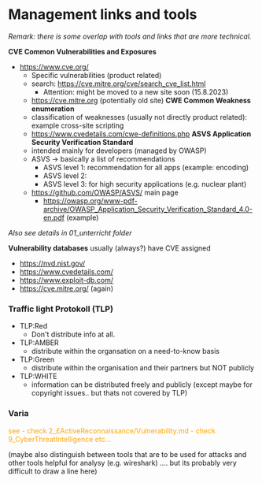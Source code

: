 # Management links and tools

*Remark: there is some overlap with tools and links that are more technical.*


**CVE Common Vulnerabilities and Exposures**
- https://www.cve.org/
    - Specific vulnerabilities (product related)
    - search: https://cve.mitre.org/cve/search_cve_list.html
        - Attention: might be moved to a new site soon (15.8.2023)
    - https://cve.mitre.org  (potentially old site)
**CWE Common Weakness enumeration**
    - classification of weaknesses (usually not directly product related): example cross-site scripting
    - https://www.cvedetails.com/cwe-definitions.php
**ASVS Application Security Verification Standard**
    - intended mainly for developers (managed by OWASP)
    - ASVS -> basically a list of recommendations
        - ASVS level 1: recommendation for all apps (example: encoding)
        - ASVS level 2: 
        - ASVS level 3: for high security applications (e.g. nuclear plant)
    - https://github.com/OWASP/ASVS/ main page
        - https://owasp.org/www-pdf-archive/OWASP_Application_Security_Verification_Standard_4.0-en.pdf  (example)

*Also see details in 01_unterricht folder*

**Vulnerability databases** usually (always?) have CVE assigned
- https://nvd.nist.gov/
- https://www.cvedetails.com/
- https://www.exploit-db.com/
- https://cve.mitre.org/  (again)


### Traffic light Protokoll (TLP)

- TLP:Red
    - Don't distribute info at all.
- TLP:AMBER
    - distribute within the organsation on a need-to-know basis
- TLP:Green
    - distribute within the organisation and their partners but NOT publicly
- TLP:WHITE
    - information can be distributed freely and publicly (except maybe for copyright issues.. but thats not covered by TLP)

### Varia

<span style="color:orange">
see
- check 2_£ActiveReconnaissance/Vulnerability.md
- check 9_CyberThreatIntelligence
etc...
 </span>

 (maybe also distinguish between tools that are to be used for attacks and other tools helpful for analysy (e.g. wireshark) .... but its probably very difficult to draw a line here)